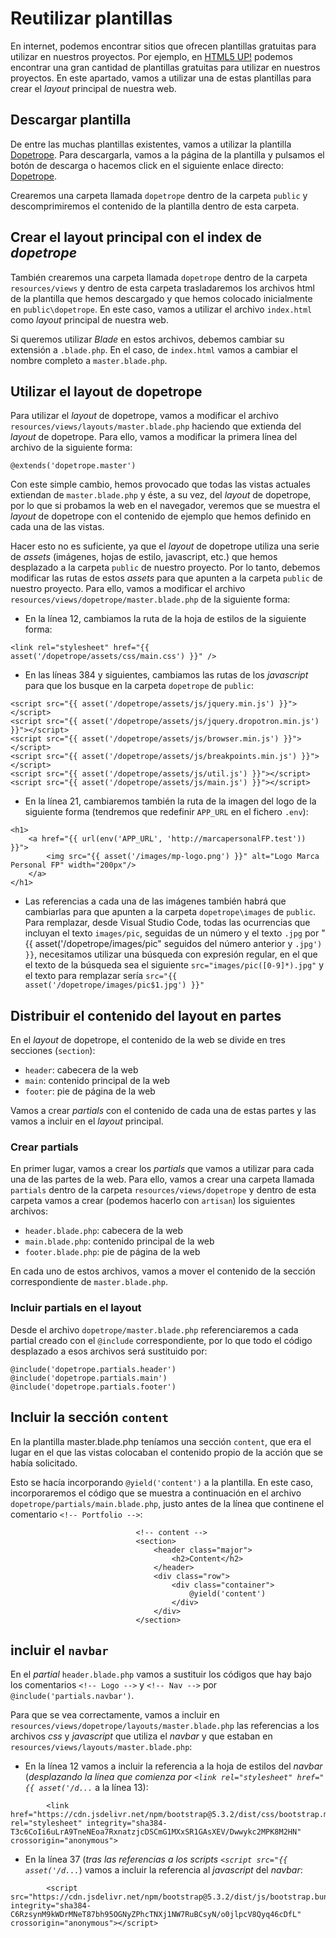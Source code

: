 # Reutilizar plantillas

En internet, podemos encontrar sitios que ofrecen plantillas gratuitas para utilizar en nuestros proyectos. Por ejemplo, en [HTML5 UP!](https://html5up.net/) podemos encontrar una gran cantidad de plantillas gratuitas para utilizar en nuestros proyectos. En este apartado, vamos a utilizar una de estas plantillas para crear el _layout_ principal de nuestra web.

## Descargar plantilla

De entre las muchas plantillas existentes, vamos a utilizar la plantilla [Dopetrope](https://html5up.net/dopetrope). Para descargarla, vamos a la página de la plantilla y pulsamos el botón de descarga o hacemos click en el siguiente enlace directo: [Dopetrope](https://html5up.net/dopetrope/download).

Crearemos una carpeta llamada `dopetrope` dentro de la carpeta `public` y descomprimiremos el contenido de la plantilla dentro de esta carpeta.

## Crear el layout principal con el index de _dopetrope_

También crearemos una carpeta llamada `dopetrope` dentro de la carpeta `resources/views` y dentro de esta carpeta trasladaremos los archivos html de la plantilla que hemos descargado y que hemos colocado inicialmente en `public\dopetrope`. En este caso, vamos a utilizar el archivo `index.html` como _layout_ principal de nuestra web.

Si queremos utilizar _Blade_ en estos archivos, debemos cambiar su extensión a `.blade.php`. En el caso, de `index.html` vamos a cambiar el nombre completo a `master.blade.php`.

## Utilizar el layout de dopetrope

Para utilizar el _layout_ de dopetrope, vamos a modificar el archivo `resources/views/layouts/master.blade.php` haciendo que extienda del _layout_ de dopetrope. Para ello, vamos a modificar la primera línea del archivo de la siguiente forma:

```
@extends('dopetrope.master')
```

Con este simple cambio, hemos provocado que todas las vistas actuales extiendan de `master.blade.php` y éste, a su vez, del _layout_ de dopetrope, por lo que si probamos la web en el navegador, veremos que se muestra el _layout_ de dopetrope con el contenido de ejemplo que hemos definido en cada una de las vistas.

Hacer esto no es suficiente, ya que el _layout_ de dopetrope utiliza una serie de _assets_ (imágenes, hojas de estilo, javascript, etc.) que hemos desplazado a la carpeta `public` de nuestro proyecto. Por lo tanto, debemos modificar las rutas de estos _assets_ para que apunten a la carpeta `public` de nuestro proyecto. Para ello, vamos a modificar el archivo `resources/views/dopetrope/master.blade.php` de la siguiente forma:

- En la línea 12, cambiamos la ruta de la hoja de estilos de la siguiente forma:

```
<link rel="stylesheet" href="{{ asset('/dopetrope/assets/css/main.css') }}" />
```

- En las líneas 384 y siguientes, cambiamos las rutas de los _javascript_ para que los busque en la carpeta `dopetrope` de `public`:

```
<script src="{{ asset('/dopetrope/assets/js/jquery.min.js') }}"></script>
<script src="{{ asset('/dopetrope/assets/js/jquery.dropotron.min.js') }}"></script>
<script src="{{ asset('/dopetrope/assets/js/browser.min.js') }}"></script>
<script src="{{ asset('/dopetrope/assets/js/breakpoints.min.js') }}"></script>
<script src="{{ asset('/dopetrope/assets/js/util.js') }}"></script>
<script src="{{ asset('/dopetrope/assets/js/main.js') }}"></script>
```

- En la línea 21, cambiaremos también la ruta de la imagen del logo de la siguiente forma (tendremos que redefinir `APP_URL` en el fichero `.env`):

```
<h1>
    <a href="{{ url(env('APP_URL', 'http://marcapersonalFP.test')) }}">
        <img src="{{ asset('/images/mp-logo.png') }}" alt="Logo Marca Personal FP" width="200px"/>
    </a>
</h1>
```

- Las referencias a cada una de las imágenes también habrá que cambiarlas para que apunten a la carpeta `dopetrope\images` de `public`. Para remplazar, desde Visual Studio Code, todas las ocurrencias que incluyan el texto `images/pic`, seguidas de un número y el texto `.jpg` por "{{ asset('/dopetrope/images/pic" seguidos del número anterior y `.jpg') }}`, necesitamos utilizar una búsqueda con expresión regular, en el que el texto de la búsqueda sea el siguiente `src="images/pic([0-9]*).jpg"` y el texto para remplazar sería `src="{{ asset('/dopetrope/images/pic$1.jpg') }}"`

## Distribuir el contenido del layout en partes

En el _layout_ de dopetrope, el contenido de la web se divide en tres secciones (`section`):

- `header`: cabecera de la web
- `main`: contenido principal de la web
- `footer`: pie de página de la web

Vamos a crear _partials_ con el contenido de cada una de estas partes y las vamos a incluir en el _layout_ principal.

### Crear partials

En primer lugar, vamos a crear los _partials_ que vamos a utilizar para cada una de las partes de la web. Para ello, vamos a crear una carpeta llamada `partials` dentro de la carpeta `resources/views/dopetrope` y dentro de esta carpeta vamos a crear (podemos hacerlo con `artisan`) los siguientes archivos:

- `header.blade.php`: cabecera de la web
- `main.blade.php`: contenido principal de la web
- `footer.blade.php`: pie de página de la web

En cada uno de estos archivos, vamos a mover el contenido de la sección correspondiente de `master.blade.php`.

### Incluir partials en el layout

Desde el archivo `dopetrope/master.blade.php` referenciaremos a cada partial creado con el `@include` correspondiente, por lo que todo el código desplazado a esos archivos será sustituido por:

```
@include('dopetrope.partials.header')
@include('dopetrope.partials.main')
@include('dopetrope.partials.footer')
```

## Incluir la sección `content`

En la plantilla master.blade.php teníamos una sección `content`, que era el lugar en el que las vistas colocaban el contenido propio de la acción que se había solicitado.

Esto se hacía incorporando `@yield('content')` a la plantilla. En este caso, incorporaremos el código que se muestra a continuación en el archivo `dopetrope/partials/main.blade.php`, justo antes de la línea que continene el comentario `<!-- Portfolio -->`:

```
                            <!-- content -->
                            <section>
                                <header class="major">
                                    <h2>Content</h2>
                                </header>
                                <div class="row">
                                    <div class="container">
                                        @yield('content')
                                    </div>
                                </div>
                            </section>
```

## incluir el `navbar`

En el _partial_ `header.blade.php` vamos a sustituir los códigos que hay bajo los comentarios `<!-- Logo -->` y `<!-- Nav -->` por `@include('partials.navbar')`.

Para que se vea correctamente, vamos a incluir en `resources/views/dopetrope/layouts/master.blade.php` las referencias a los archivos _css_ y _javascript_ que utiliza el _navbar_ y que estaban en `resources/views/layouts/master.blade.php`:

- En la línea 12 vamos a incluir la referencia a la hoja de estilos del _navbar_ (_desplazando la línea que comienza por `<link rel="stylesheet" href="{{ asset('/d...`_ a la línea 13):

```
        <link href="https://cdn.jsdelivr.net/npm/bootstrap@5.3.2/dist/css/bootstrap.min.css" rel="stylesheet" integrity="sha384-T3c6CoIi6uLrA9TneNEoa7RxnatzjcDSCmG1MXxSR1GAsXEV/Dwwykc2MPK8M2HN" crossorigin="anonymous">
```

- En la línea 37 (_tras las referencias a los scripts `<script src="{{ asset('/d...`_) vamos a incluir la referencia al _javascript_ del _navbar_:

```
        <script src="https://cdn.jsdelivr.net/npm/bootstrap@5.3.2/dist/js/bootstrap.bundle.min.js" integrity="sha384-C6RzsynM9kWDrMNeT87bh95OGNyZPhcTNXj1NW7RuBCsyN/o0jlpcV8Qyq46cDfL" crossorigin="anonymous"></script>
```

